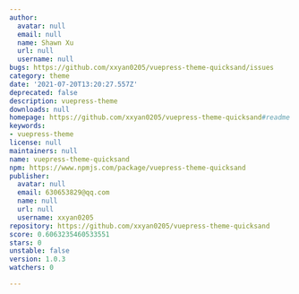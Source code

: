 ```yaml
---
author:
  avatar: null
  email: null
  name: Shawn Xu
  url: null
  username: null
bugs: https://github.com/xxyan0205/vuepress-theme-quicksand/issues
category: theme
date: '2021-07-20T13:20:27.557Z'
deprecated: false
description: vuepress-theme
downloads: null
homepage: https://github.com/xxyan0205/vuepress-theme-quicksand#readme
keywords:
- vuepress-theme
license: null
maintainers: null
name: vuepress-theme-quicksand
npm: https://www.npmjs.com/package/vuepress-theme-quicksand
publisher:
  avatar: null
  email: 630653829@qq.com
  name: null
  url: null
  username: xxyan0205
repository: https://github.com/xxyan0205/vuepress-theme-quicksand
score: 0.6063235460533551
stars: 0
unstable: false
version: 1.0.3
watchers: 0

---
```


